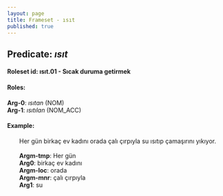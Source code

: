 ```yaml
---
layout: page
title: Frameset - ısıt
published: true
---
```

<h2>Predicate: <i>ısıt</i></h2>
<h4>Roleset id: ısıt.01 - Sıcak duruma getirmek<br>
<h4>Roles:</h4>
<b>Arg-0</b>: <i>ısıtan</i>  (NOM) <br>
<b>Arg-1</b>: <i>ısıtılan</i>  (NOM_ACC) <br>
<h4>Example:</h4>
&emsp;&emsp;Her gün birkaç ev kadını orada çalı çırpıyla su ısıtıp çamaşırını yıkıyor.<br><br>
&emsp;&emsp;<b>Argm-tmp</b>:  Her gün<br>
&emsp;&emsp;<b>Arg0</b>:  birkaç ev kadını<br>
&emsp;&emsp;<b>Argm-loc</b>:  orada<br>
&emsp;&emsp;<b>Argm-mnr</b>:  çalı çırpıyla<br>
&emsp;&emsp;<b>Arg1</b>:  su<br>

